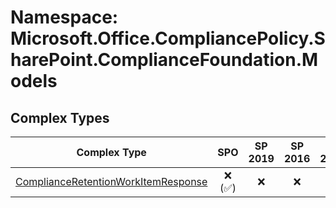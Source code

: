 # Namespace: Microsoft.Office.CompliancePolicy.SharePoint.ComplianceFoundation.Models

## Complex Types

Complex Type | SPO | SP 2019 | SP 2016 | SP 2013
----------|:---:|:-------:|:-------:|:-------:
[ComplianceRetentionWorkItemResponse](./ComplexTypes/ComplianceRetentionWorkItemResponse.md) | ❌ (✅) | ❌ | ❌ | ❌